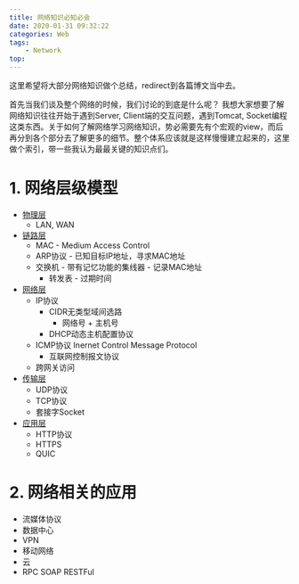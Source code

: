```yaml
---
title: 网络知识必知必会
date: 2020-01-31 09:32:22
categories: Web
tags:
    - Network
top:
---
```

这里希望将大部分网络知识做个总结，redirect到各篇博文当中去。

首先当我们谈及整个网络的时候，我们讨论的到底是什么呢？ 我想大家想要了解网络知识往往开始于遇到Server, Client端的交互问题，遇到Tomcat, Socket编程这类东西。关于如何了解网络学习网络知识，势必需要先有个宏观的view，而后再分到各个部分去了解更多的细节。整个体系应该就是这样慢慢建立起来的，这里做个索引，带一些我认为最最关键的知识点们。

# 1. 网络层级模型
+ [物理层](https://llchen60.com/%E7%BD%91%E7%BB%9C%E5%8D%8F%E8%AE%AE-%E4%BA%8C-%E7%89%A9%E7%90%86%E5%B1%82/)
    + LAN, WAN 
+ [链路层](https://llchen60.com/%E7%BD%91%E7%BB%9C%E5%8D%8F%E8%AE%AE-%E4%B8%89-%E9%93%BE%E8%B7%AF%E5%B1%82/)
    + MAC - Medium Access Control  
    + ARP协议 - 已知目标IP地址，寻求MAC地址 
    + 交换机 - 带有记忆功能的集线器 - 记录MAC地址
        + 转发表 - 过期时间 
+ [网络层](https://llchen60.com/%E7%BD%91%E7%BB%9C%E5%8D%8F%E8%AE%AE-%E5%9B%9B-%E7%BD%91%E7%BB%9C%E5%B1%82/)
    +  IP协议
        + CIDR无类型域间选路   
            + 网络号 + 主机号 
        + DHCP动态主机配置协议
    +  ICMP协议 Inernet Control Message Protocol
        + 互联网控制报文协议
    +  跨网关访问 
+ [传输层](https://llchen60.com/%E7%BD%91%E7%BB%9C%E5%8D%8F%E8%AE%AE-%E4%BA%94-%E4%BC%A0%E8%BE%93%E5%B1%82/)
    + UDP协议
    + TCP协议
    + 套接字Socket
+ [应用层](https://llchen60.com/%E7%BD%91%E7%BB%9C%E5%8D%8F%E8%AE%AE-%E5%85%AD-%E5%BA%94%E7%94%A8%E5%B1%82/)
    + HTTP协议 
    + HTTPS
    + QUIC

# 2. 网络相关的应用

+ 流媒体协议
+ 数据中心
+ VPN
+ 移动网络
+ 云
+ RPC SOAP RESTFul